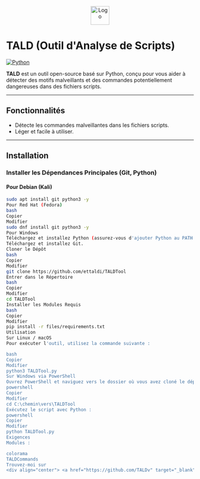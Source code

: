 <div align="center">
  <img src="files/logo.png" alt="Logo" width="50" />
</div>

# **TALD (Outil d'Analyse de Scripts)**

[![Python](https://img.shields.io/badge/Python-3.x-blue?style=for-the-badge&logo=python&logoColor=white)](https://www.python.org/)

**TALD** est un outil open-source basé sur Python, conçu pour vous aider à détecter des motifs malveillants et des commandes potentiellement dangereuses dans des fichiers scripts.

---

## **Fonctionnalités**

- Détecte les commandes malveillantes dans les fichiers scripts.
- Léger et facile à utiliser.

---

## **Installation**

### **Installer les Dépendances Principales (Git, Python)**

#### Pour Debian (Kali)
```bash
sudo apt install git python3 -y
Pour Red Hat (Fedora)
bash
Copier
Modifier
sudo dnf install git python3 -y
Pour Windows
Téléchargez et installez Python (assurez-vous d'ajouter Python au PATH lors de l'installation).
Téléchargez et installez Git.
Cloner le Dépôt
bash
Copier
Modifier
git clone https://github.com/ettaldi/TALDTool
Entrer dans le Répertoire
bash
Copier
Modifier
cd TALDTool
Installer les Modules Requis
bash
Copier
Modifier
pip install -r files/requirements.txt
Utilisation
Sur Linux / macOS
Pour exécuter l'outil, utilisez la commande suivante :

bash
Copier
Modifier
python3 TALDTool.py
Sur Windows via PowerShell
Ouvrez PowerShell et naviguez vers le dossier où vous avez cloné le dépôt :
powershell
Copier
Modifier
cd C:\chemin\vers\TALDTool
Exécutez le script avec Python :
powershell
Copier
Modifier
python TALDTool.py
Exigences
Modules :

colorama
TALDCommands
Trouvez-moi sur
<div align="center"> <a href="https://github.com/TALDv" target="_blank"> <img src="https://img.shields.io/badge/GitHub-171515?style=for-the-badge&logo=github&logoColor=white" alt="GitHub" /> </a> <a href="https://www.linkedin.com/in/mohamed-rayan-ettaldi-6b7501244/" target="_blank"> <img src="https://img.shields.io/badge/LinkedIn-0A66C2?style=for-the-badge&logo=linkedin&logoColor=blue" alt="LinkedIn" /> </a> </div> ``
